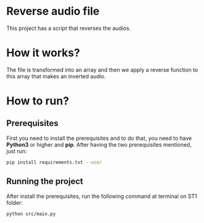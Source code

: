 # Reverse audio file
This project has a script that reverses the audios.

# How it works?
The file is transformed into an array and then we apply a reverse function to this array that makes an inverted audio.

# How to run?

## Prerequisites
First you need to install the prerequisites and to do that, you need to have **Python3** or higher and **pip**.
After having the two prerequisites mentioned, just run:
```bash
pip install requirements.txt --user
```

## Running the project
After install the prerequisites, run the following command at terminal on ST1 folder:
```bash
python src/main.py
```